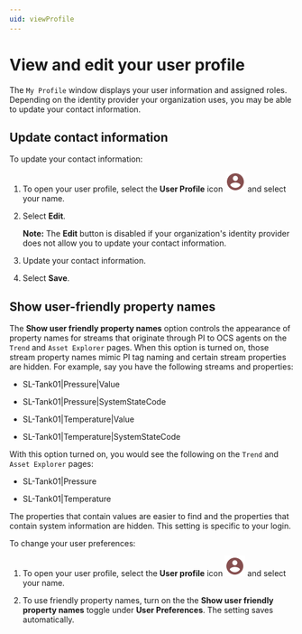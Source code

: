 ```yaml
---
uid: viewProfile
---
```


# View and edit your user profile

The `My Profile` window displays your user information and assigned roles.
Depending on the identity provider your organization uses, you may be able to update your contact information.

## Update contact information

To update your contact information:

1. To open your user profile, select the **User Profile** icon ![User Profile icon](../../_icons/custom/account-circle.svg) and select your name.

1. Select **Edit**.

    **Note:** The **Edit** button is disabled if your organization's identity provider does not allow you to update your contact information.

1. Update your contact information.

1. Select **Save**.

## Show user-friendly property names

The **Show user friendly property names** option controls the appearance of property names for streams that originate through PI to OCS agents on the `Trend` and `Asset Explorer` pages. When this option is turned on, those stream property names mimic PI tag naming and certain stream properties are hidden. For example, say you have the following streams and properties:

 - SL-Tank01|Pressure|Value

 - SL-Tank01|Pressure|SystemStateCode

 - SL-Tank01|Temperature|Value
 
 - SL-Tank01|Temperature|SystemStateCode

With this option turned on, you would see the following on the `Trend` and `Asset Explorer` pages:

 - SL-Tank01|Pressure

 - SL-Tank01|Temperature

The properties that contain values are easier to find and the properties that contain system information are hidden. This setting is specific to your login.

To change your user preferences:

1. To open your user profile, select the **User profile** icon ![User Profile icon](../../_icons/custom/account-circle.svg) and select your name.

1. To use friendly property names, turn on the the **Show user friendly property names** toggle under **User Preferences**. The setting saves automatically.

